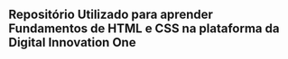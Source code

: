 ## Repositório Utilizado para aprender Fundamentos de HTML e CSS na plataforma da Digital Innovation One